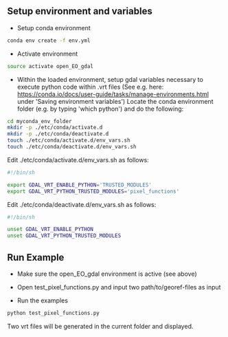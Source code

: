 ## Setup environment and variables

* Setup conda environment
```bash
conda env create -f env.yml
```
* Activate environment
```bash
source activate open_EO_gdal
```
* Within the loaded environment, setup gdal variables necessary to execute python code within .vrt files
(See e.g. here: https://conda.io/docs/user-guide/tasks/manage-environments.html under 'Saving environment variables')
Locate the conda environment folder (e.g. by typing 'which python') and do the following:
```bash
cd myconda_env_folder
mkdir -p ./etc/conda/activate.d
mkdir -p ./etc/conda/deactivate.d
touch ./etc/conda/activate.d/env_vars.sh
touch ./etc/conda/deactivate.d/env_vars.sh
```
Edit ./etc/conda/activate.d/env_vars.sh as follows:
```bash
#!/bin/sh

export GDAL_VRT_ENABLE_PYTHON='TRUSTED_MODULES'
export GDAL_VRT_PYTHON_TRUSTED_MODULES='pixel_functions'
```
Edit ./etc/conda/deactivate.d/env_vars.sh as follows:
```bash
#!/bin/sh

unset GDAL_VRT_ENABLE_PYTHON
unset GDAL_VRT_PYTHON_TRUSTED_MODULES
```

## Run Example

* Make sure the open_EO_gdal environment is active (see above)

* Open test_pixel_functions.py and input two path/to/georef-files as input

* Run the examples
```bash
python test_pixel_functions.py
```
Two vrt files will be generated in the current folder and displayed.
